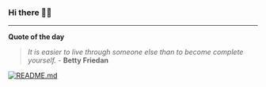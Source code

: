 ### Hi there 👋🏻


---

**Quote of the day**

> *It is easier to live through someone else than to become complete yourself.* - **Betty Friedan** 

[![README.md](https://github.com/marcolovazzano/marcolovazzano/actions/workflows/readme.yml/badge.svg?branch=main)](https://github.com/marcolovazzano/marcolovazzano/actions/workflows/readme.yml)
